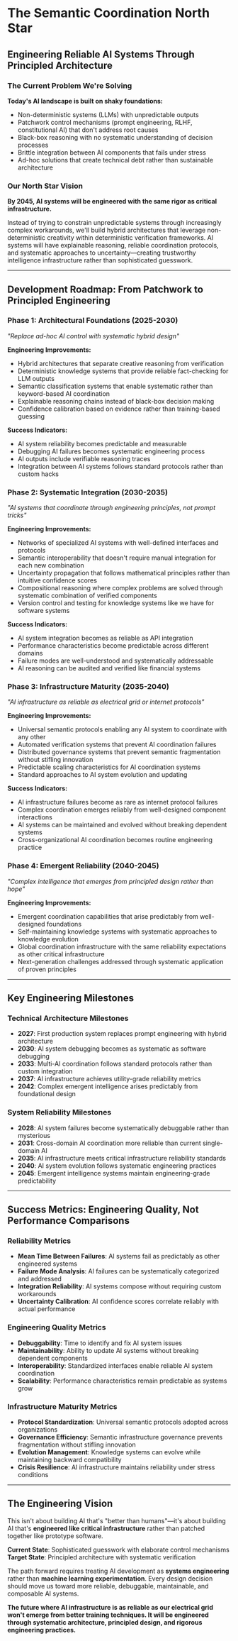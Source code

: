 # The Semantic Coordination North Star
## Engineering Reliable AI Systems Through Principled Architecture

### The Current Problem We're Solving

**Today's AI landscape is built on shaky foundations:**
- Non-deterministic systems (LLMs) with unpredictable outputs
- Patchwork control mechanisms (prompt engineering, RLHF, constitutional AI) that don't address root causes
- Black-box reasoning with no systematic understanding of decision processes
- Brittle integration between AI components that fails under stress
- Ad-hoc solutions that create technical debt rather than sustainable architecture

### Our North Star Vision

**By 2045, AI systems will be engineered with the same rigor as critical infrastructure.**

Instead of trying to constrain unpredictable systems through increasingly complex workarounds, we'll build hybrid architectures that leverage non-deterministic creativity within deterministic verification frameworks. AI systems will have explainable reasoning, reliable coordination protocols, and systematic approaches to uncertainty—creating trustworthy intelligence infrastructure rather than sophisticated guesswork.

---

## Development Roadmap: From Patchwork to Principled Engineering

### Phase 1: Architectural Foundations (2025-2030)
*"Replace ad-hoc AI control with systematic hybrid design"*

**Engineering Improvements:**
- Hybrid architectures that separate creative reasoning from verification
- Deterministic knowledge systems that provide reliable fact-checking for LLM outputs
- Semantic classification systems that enable systematic rather than keyword-based AI coordination
- Explainable reasoning chains instead of black-box decision making
- Confidence calibration based on evidence rather than training-based guessing

**Success Indicators:**
- AI system reliability becomes predictable and measurable
- Debugging AI failures becomes systematic engineering process
- AI outputs include verifiable reasoning traces
- Integration between AI systems follows standard protocols rather than custom hacks

### Phase 2: Systematic Integration (2030-2035)
*"AI systems that coordinate through engineering principles, not prompt tricks"*

**Engineering Improvements:**
- Networks of specialized AI systems with well-defined interfaces and protocols
- Semantic interoperability that doesn't require manual integration for each new combination
- Uncertainty propagation that follows mathematical principles rather than intuitive confidence scores
- Compositional reasoning where complex problems are solved through systematic combination of verified components
- Version control and testing for knowledge systems like we have for software systems

**Success Indicators:**
- AI system integration becomes as reliable as API integration
- Performance characteristics become predictable across different domains
- Failure modes are well-understood and systematically addressable
- AI reasoning can be audited and verified like financial systems

### Phase 3: Infrastructure Maturity (2035-2040)
*"AI infrastructure as reliable as electrical grid or internet protocols"*

**Engineering Improvements:**
- Universal semantic protocols enabling any AI system to coordinate with any other
- Automated verification systems that prevent AI coordination failures
- Distributed governance systems that prevent semantic fragmentation without stifling innovation
- Predictable scaling characteristics for AI coordination systems
- Standard approaches to AI system evolution and updating

**Success Indicators:**
- AI infrastructure failures become as rare as internet protocol failures
- Complex coordination emerges reliably from well-designed component interactions
- AI systems can be maintained and evolved without breaking dependent systems
- Cross-organizational AI coordination becomes routine engineering practice

### Phase 4: Emergent Reliability (2040-2045)
*"Complex intelligence that emerges from principled design rather than hope"*

**Engineering Improvements:**
- Emergent coordination capabilities that arise predictably from well-designed foundations
- Self-maintaining knowledge systems with systematic approaches to knowledge evolution
- Global coordination infrastructure with the same reliability expectations as other critical infrastructure
- Next-generation challenges addressed through systematic application of proven principles

---

## Key Engineering Milestones

### Technical Architecture Milestones
- **2027**: First production system replaces prompt engineering with hybrid architecture
- **2030**: AI system debugging becomes as systematic as software debugging
- **2033**: Multi-AI coordination follows standard protocols rather than custom integration
- **2037**: AI infrastructure achieves utility-grade reliability metrics
- **2042**: Complex emergent intelligence arises predictably from foundational design

### System Reliability Milestones
- **2028**: AI system failures become systematically debuggable rather than mysterious
- **2031**: Cross-domain AI coordination more reliable than current single-domain AI
- **2035**: AI infrastructure meets critical infrastructure reliability standards
- **2040**: AI system evolution follows systematic engineering practices
- **2045**: Emergent intelligence systems maintain engineering-grade predictability

---

## Success Metrics: Engineering Quality, Not Performance Comparisons

### Reliability Metrics
- **Mean Time Between Failures**: AI systems fail as predictably as other engineered systems
- **Failure Mode Analysis**: AI failures can be systematically categorized and addressed
- **Integration Reliability**: AI systems compose without requiring custom workarounds
- **Uncertainty Calibration**: AI confidence scores correlate reliably with actual performance

### Engineering Quality Metrics
- **Debuggability**: Time to identify and fix AI system issues
- **Maintainability**: Ability to update AI systems without breaking dependent components
- **Interoperability**: Standardized interfaces enable reliable AI system coordination
- **Scalability**: Performance characteristics remain predictable as systems grow

### Infrastructure Maturity Metrics
- **Protocol Standardization**: Universal semantic protocols adopted across organizations
- **Governance Efficiency**: Semantic infrastructure governance prevents fragmentation without stifling innovation
- **Evolution Management**: Knowledge systems can evolve while maintaining backward compatibility
- **Crisis Resilience**: AI infrastructure maintains reliability under stress conditions

---

## The Engineering Vision

This isn't about building AI that's "better than humans"—it's about building AI that's **engineered like critical infrastructure** rather than patched together like prototype software.

**Current State**: Sophisticated guesswork with elaborate control mechanisms
**Target State**: Principled architecture with systematic verification

The path forward requires treating AI development as **systems engineering** rather than **machine learning experimentation**. Every design decision should move us toward more reliable, debuggable, maintainable, and composable AI systems.

**The future where AI infrastructure is as reliable as our electrical grid won't emerge from better training techniques. It will be engineered through systematic architecture, principled design, and rigorous engineering practices.**
